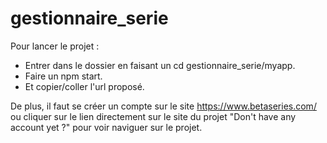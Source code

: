 # gestionnaire_serie

Pour lancer le projet :
- Entrer dans le dossier en faisant un cd gestionnaire_serie/myapp.
- Faire un npm start.
- Et copier/coller l'url proposé.

De plus, il faut se créer un compte sur le site https://www.betaseries.com/ ou cliquer sur le lien directement sur le site du projet "Don't have any account yet ?" pour voir naviguer sur le projet.
